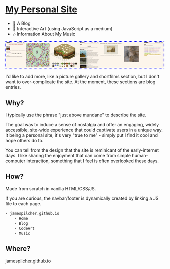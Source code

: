 # [My Personal Site](https://jamespilcher.github.io)
- 📝 A Blog 
- 🎨 Interactive Art (using JavaScript as a medium)
- 🎶 Information About My Music 

<img style="border: 2px dotted blue;" src="readme-res/sitescreenshots.png" alt="site pics">

I'd like to add more, like a picture gallery and shortfilms section, but I don't want to over-complicate the site. At the moment, these sections are blog entries.

## Why?

I typically use the phrase "just above mundane" to describe the site.

The goal was to induce a sense of nostalgia and offer an engaging, widely accessible, site-wide experience that could captivate users in a unique way. It being a personal site, it's very "true to me" - simply put I find it cool and hope others do to.

You can tell from the design that the site is reminicant of the early-internet days. I like sharing the enjoyment that can come from simple human-computer interaciton, something that I feel is often overlooked these days.

## How?

Made from scratch in vanilla HTML/CSS/JS.

If you are curious, the navbar/footer is dynamically created by linking a JS file to each page.

```
- jamespilcher.github.io
    - Home
    - Blog
    - CodeArt
    - Music
```

## Where?

[jamespilcher.github.io](https://jamespilcher.github.io)
